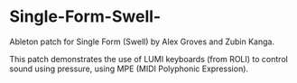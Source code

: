 # Single-Form-Swell-
Ableton patch for Single Form (Swell) by Alex Groves and Zubin Kanga. 

This patch demonstrates the use of LUMI keyboards (from ROLI) to control sound using pressure, using MPE (MIDI Polyphonic Expression). 
